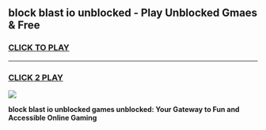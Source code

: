 
## block blast io unblocked - Play Unblocked Gmaes & Free
<h3>
<a href="https://news.freeplayer.one?title=block_blast_io_unblocked&ref=23F">CLICK TO PLAY</a></h3>
<hr>

<h3>
<a href="https://news.freeplayer.one?title=block_blast_io_unblocked&ref=23F">CLICK 2 PLAY</a>
  
</h3>

<a href="https://news.freeplayer.one?title=block_blast_io_unblocked&ref=23F/"><img src="https://clearcache.store/games.png"></a>


**block blast io unblocked games unblocked: Your Gateway to Fun and Accessible Online Gaming**
